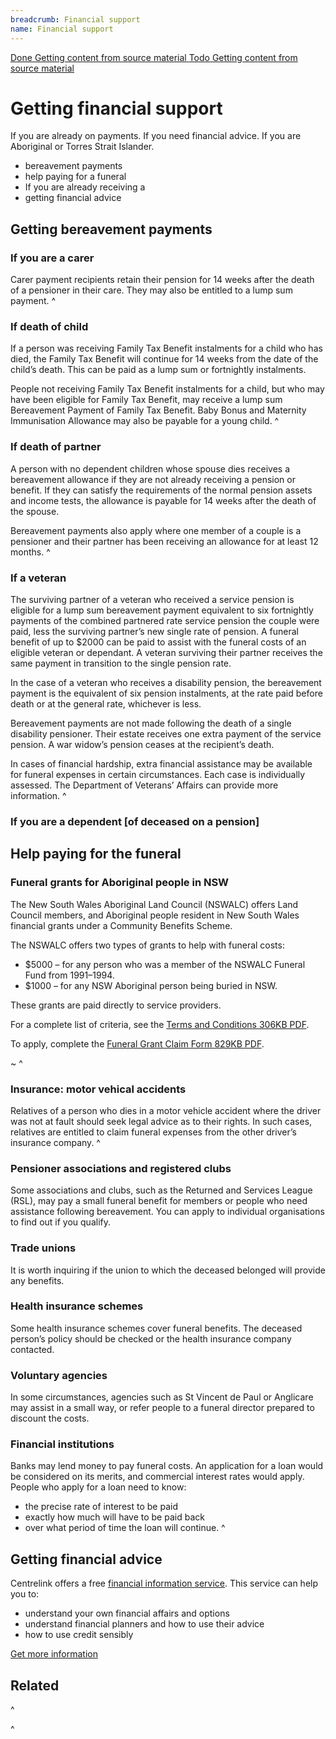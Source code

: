 ```yaml
---
breadcrumb: Financial support
name: Financial support
---
```

<a class="au-progress-indicator__link au-progress-indicator__link--done" href="#url">
      <span class="au-progress-indicator__status">Done</span>
      Getting content from source material
    </a>
<a class="au-progress-indicator__link au-progress-indicator__link--todo" href="#url">
          <span class="au-progress-indicator__status">Todo</span>
          Getting content from source material
        </a>

# Getting financial support


If you are already on payments. If you need financial advice. If you are Aboriginal or Torres Strait Islander.  

* bereavement payments
* help paying for a funeral
* If you are already receiving a
* getting financial advice

## Getting bereavement payments

### If you are a carer
Carer payment recipients retain their pension for 14 weeks after the death of a pensioner in their care. They may also be entitled to a lump sum payment.
^<!--https://legalanswers.sl.nsw.gov.au/rest-assured-legal-guide-wills-estates-and-funerals/financial-assistance-funerals-->

### If death of child
If a person was receiving Family Tax Benefit instalments for a child who has died, the Family Tax Benefit will continue for 14 weeks from the date of the child’s death. This can be paid as a lump sum or fortnightly instalments.

People not receiving Family Tax Benefit instalments for a child, but who may have been eligible for Family Tax Benefit, may receive a lump sum Bereavement Payment of Family Tax Benefit. Baby Bonus and Maternity Immunisation Allowance may also be payable for a young child.
^<!--https://legalanswers.sl.nsw.gov.au/rest-assured-legal-guide-wills-estates-and-funerals/financial-assistance-funerals-->

### If death of partner
A person with no dependent children whose spouse dies receives a bereavement allowance if they are not already receiving a pension or benefit. If they can satisfy the requirements of the normal pension assets and income tests, the allowance is payable for 14 weeks after the death of the spouse.

Bereavement payments also apply where one member of a couple is a pensioner and their partner has been receiving an allowance for at least 12 months.
^<!--https://legalanswers.sl.nsw.gov.au/rest-assured-legal-guide-wills-estates-and-funerals/financial-assistance-funerals-->

### If a veteran
The surviving partner of a veteran who received a service pension is eligible for a lump sum bereavement payment equivalent to six fortnightly payments of the combined partnered rate service pension the couple were paid, less the surviving partner’s new single rate of pension. A funeral benefit of up to $2000 can be paid to assist with the funeral costs of an eligible veteran or dependant. A veteran surviving their partner receives the same payment in transition to the single pension rate.

In the case of a veteran who receives a disability pension, the bereavement payment is the equivalent of six pension instalments, at the rate paid before death or at the general rate, whichever is less.

Bereavement payments are not made following the death of a single disability pensioner. Their estate receives one extra payment of the service pension. A war widow’s pension ceases at the recipient’s death.

In cases of financial hardship, extra financial assistance may be available for funeral expenses in certain circumstances. Each case is individually assessed. The Department of Veterans’ Affairs can provide more information.
^<!--https://legalanswers.sl.nsw.gov.au/rest-assured-legal-guide-wills-estates-and-funerals/financial-assistance-funerals-->

### If you are a dependent [of deceased on a pension]

## Help paying for the funeral
### Funeral grants for Aboriginal people in NSW
The New South Wales Aboriginal Land Council (NSWALC) offers Land Council members, and Aboriginal people resident in New South Wales financial grants under a Community Benefits Scheme.

The NSWALC offers two types of grants to help with funeral costs:
* $5000 – for any person who was a member of the NSWALC Funeral Fund from 1991–1994.
* $1000 – for any NSW Aboriginal person being buried in NSW.

These grants are paid directly to service providers.

For a complete list of criteria, see the [Terms and Conditions 306KB PDF](http://alc.org.au/media/138935/180608%20-%202018%20funeral%20grants%20terms%20and%20conditions.pdf).

To apply, complete the [Funeral Grant Claim Form 829KB PDF](http://alc.org.au/media/104567/funeral%20fund%20form_jan16.pdf).

~<!-- unclear if this is still relevant. -->
^<!-- http://alc.org.au/nswalc-in-the-community/funeral-fund.aspx -->
### Insurance: motor vehical accidents
Relatives of a person who dies in a motor vehicle accident where the driver was not at fault should seek legal advice as to their rights. In such cases, relatives are entitled to claim funeral expenses from the other driver’s insurance company.
^<!--https://legalanswers.sl.nsw.gov.au/rest-assured-legal-guide-wills-estates-and-funerals/financial-assistance-funerals-->


### Pensioner associations and registered clubs
Some associations and clubs, such as the Returned and Services League (RSL), may pay a small funeral benefit for members or people who need assistance following bereavement. You can apply to individual organisations to find out if you qualify.

### Trade unions
It is worth inquiring if the union to which the deceased belonged will provide any benefits.

### Health insurance schemes
Some health insurance schemes cover funeral benefits. The deceased person’s policy should be checked or the health insurance company contacted.

### Voluntary agencies
In some circumstances, agencies such as St Vincent de Paul or Anglicare may assist in a small way, or refer people to a funeral director prepared to discount the costs.

### Financial institutions
Banks may lend money to pay funeral costs. An application for a loan would be considered on its merits, and commercial interest rates would apply. People who apply for a loan need to know:

* the precise rate of interest to be paid
* exactly how much will have to be paid back
* over what period of time the loan will continue.
^<!-- all above categories (from pensioner to financial issues) taken from: https://legalanswers.sl.nsw.gov.au/rest-assured-legal-guide-wills-estates-and-funerals/financial-assistance-funerals-->

## Getting financial advice

Centrelink offers a free [financial information service](https://www.humanservices.gov.au/individuals/services/financial-information-service). This service can help you to:
* understand your own financial affairs and options
* understand financial planners and how to use their advice
* how to use credit sensibly

<a class="au-cta-link" href="https://www.humanservices.gov.au/individuals/services/financial-information-service">Get more information </a>


## Related

^<!-- Centrelink financial information service https://www.humanservices.gov.au/individuals/services/financial-information-service -->

^<!-- MoneySmart (ASIC) coping with the loss of a partner: https://www.moneysmart.gov.au/life-events-and-you/life-events/losing-your-partner -->
